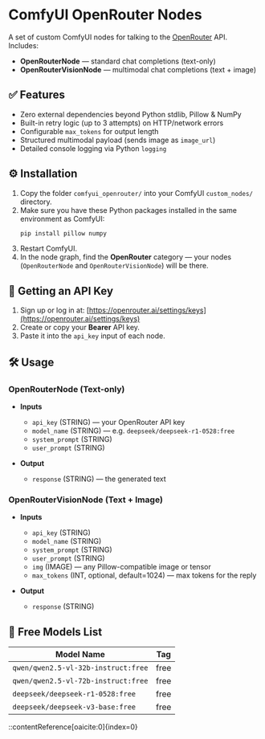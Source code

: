 
# ComfyUI OpenRouter Nodes

A set of custom ComfyUI nodes for talking to the [OpenRouter](https://openrouter.ai/) API.  
Includes:

- **OpenRouterNode** — standard chat completions (text-only)  
- **OpenRouterVisionNode** — multimodal chat completions (text + image)

## ✅ Features

- Zero external dependencies beyond Python stdlib, Pillow & NumPy  
- Built-in retry logic (up to 3 attempts) on HTTP/network errors  
- Configurable `max_tokens` for output length  
- Structured multimodal payload (sends image as `image_url`)  
- Detailed console logging via Python `logging`  

## ⚙️ Installation

1. Copy the folder `comfyui_openrouter/` into your ComfyUI `custom_nodes/` directory.  
2. Make sure you have these Python packages installed in the same environment as ComfyUI:
   ```bash
   pip install pillow numpy


3. Restart ComfyUI.
4. In the node graph, find the **OpenRouter** category — your nodes (`OpenRouterNode` and `OpenRouterVisionNode`) will be there.

## 🔑 Getting an API Key

1. Sign up or log in at:
   [https://openrouter.ai/settings/keys](https://openrouter.ai/settings/keys)
2. Create or copy your **Bearer** API key.
3. Paste it into the `api_key` input of each node.

## 🛠️ Usage

### OpenRouterNode (Text-only)

* **Inputs**

  * `api_key` (STRING) — your OpenRouter API key
  * `model_name` (STRING) — e.g. `deepseek/deepseek-r1-0528:free`
  * `system_prompt` (STRING)
  * `user_prompt` (STRING)

* **Output**

  * `response` (STRING) — the generated text

### OpenRouterVisionNode (Text + Image)

* **Inputs**

  * `api_key` (STRING)
  * `model_name` (STRING)
  * `system_prompt` (STRING)
  * `user_prompt` (STRING)
  * `img` (IMAGE) — any Pillow-compatible image or tensor
  * `max_tokens` (INT, optional, default=1024) — max tokens for the reply

* **Output**

  * `response` (STRING)

## 🎁 Free Models List

| Model Name                          | Tag  |
| ----------------------------------- | ---- |
| `qwen/qwen2.5-vl-32b-instruct:free` | free |
| `qwen/qwen2.5-vl-72b-instruct:free` | free |
| `deepseek/deepseek-r1-0528:free`    | free |
| `deepseek/deepseek-v3-base:free`    | free |


::contentReference[oaicite:0]{index=0}
```
